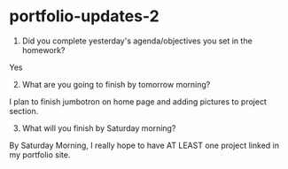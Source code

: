 # portfolio-updates-2

1) Did you complete yesterday's agenda/objectives you set in the homework?

Yes

2) What are you going to finish by tomorrow morning?

I plan to finish jumbotron on home page and adding pictures to project section. 

3) What will you finish by Saturday morning?

By Saturday Morning, I really hope to have AT LEAST one project linked in my portfolio site.
